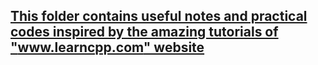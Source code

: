 
## [This folder contains useful notes and practical codes inspired by the amazing tutorials of "www.learncpp.com" website](https://www.learncpp.com) 